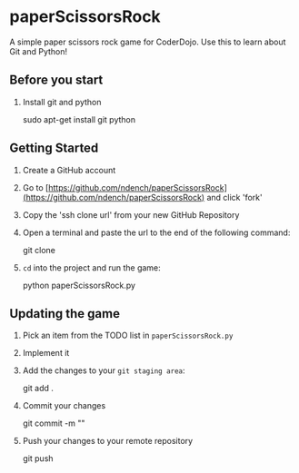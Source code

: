 # paperScissorsRock
A simple paper scissors rock game for CoderDojo. Use this to learn
about Git and Python!

## Before you start
1. Install git and python

    sudo apt-get install git python
    

## Getting Started
1. Create a GitHub account
2. Go to [https://github.com/ndench/paperScissorsRock](https://github.com/ndench/paperScissorsRock)
   and click 'fork'
3. Copy the 'ssh clone url' from your new GitHub Repository
4. Open a terminal and paste the url to the end of the following command:

    git clone <paste url here>

5. `cd` into the project and run the game:

    python paperScissorsRock.py


## Updating the game
1. Pick an item from the TODO list in `paperScissorsRock.py`
2. Implement it
3. Add the changes to your `git staging area`:

    git add .

4. Commit your changes

    git commit -m "<your commit message here>"

5. Push your changes to your remote repository

    git push
